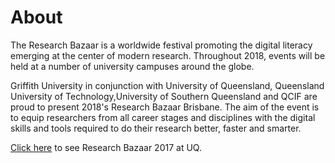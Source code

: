 # About

The Research Bazaar is a worldwide festival promoting the digital literacy emerging at the center of modern research. Throughout 2018, events will be held at a number of university campuses around the globe.

Griffith University in conjunction with University of Queensland, Queensland University of Technology,University of Southern Queensland and QCIF are proud to present 2018's Research Bazaar Brisbane. The aim of the event is to equip researchers from all career stages and disciplines with the digital skills and tools required to do their research better, faster and smarter.

[Click here](https://griffithinsight.wordpress.com/2017/03/01/how-to-research-better-faster-and-smarter/) to see Research Bazaar 2017 at UQ.

